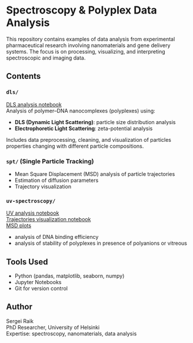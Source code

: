 # Spectroscopy & Polyplex Data Analysis

This repository contains examples of data analysis from experimental pharmaceutical research involving nanomaterials and gene delivery systems. The focus is on processing, visualizing, and interpreting spectroscopic and imaging data.

## Contents

### `dls/`   
[DLS analysis notebook](https://github.com/SergeiRaik/polyplex-analysis/blob/main/dls/dls_analysis.ipynb)   
Analysis of polymer–DNA nanocomplexes (polyplexes) using:

- **DLS (Dynamic Light Scattering)**: particle size distribution analysis
- **Electrophoretic Light Scattering**: zeta-potential analysis

Includes data preprocessing, cleaning, and visualization of particles properties changing with different particle compositions.

### `spt/` (Single Particle Tracking)
- Mean Square Displacement (MSD) analysis of particle trajectories
- Estimation of diffusion parameters
- Trajectory visualization

### `uv-spectroscopy/`   
[UV analysis notebook](https://github.com/SergeiRaik/polyplex-analysis/blob/main/uv-spectroscopy/nanodrop.ipynb)   
[Trajectories visualization notebook](https://github.com/SergeiRaik/polyplex-analysis/blob/main/spt/trajectories%20visualization.ipynb)   
[MSD plots](https://github.com/SergeiRaik/polyplex-analysis/blob/main/spt/msd_plots.ipynb)   

- analysis of DNA binding efficiency
- analysis of stability of polyplexes in presence of polyanions or vitreous


## Tools Used

- Python (pandas, matplotlib, seaborn, numpy)
- Jupyter Notebooks
- Git for version control

## Author

Sergei Raik  
PhD Researcher, University of Helsinki  
Expertise: spectroscopy, nanomaterials, data analysis



